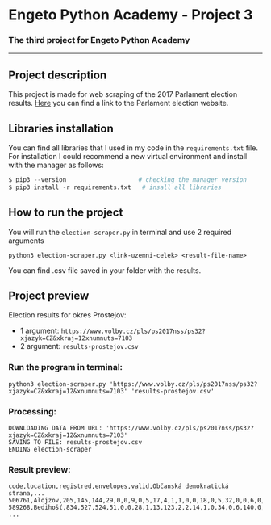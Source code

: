 # **Engeto Python Academy - Project 3**
### The third project for Engeto Python Academy
---
## **Project description**
This project is made for web scraping of the 2017 Parlament election results. [Here](https://www.volby.cz/pls/ps2017nss/ps32?xjazyk=CZ&xkraj=12&xnumnuts=7103) you can find a link to the Parlament election website.
## **Libraries installation**
You can find all libraries that I used in my code in the ```requirements.txt``` file. For installation I could recommend a new virtual environment and install with the manager as follows:
```Python
$ pip3 --version                    # checking the manager version
$ pip3 install -r requirements.txt   # insall all libraries
```
## **How to run the project**
You will run the `election-scraper.py` in terminal and use 2 required arguments
```
python3 election-scraper.py <link-uzemni-celek> <result-file-name>
```
You can find .csv file saved in your folder with the results.
## **Project preview**
Election results for okres Prostejov:
- 1 argument: `https://www.volby.cz/pls/ps2017nss/ps32?xjazyk=CZ&xkraj=12xnumnuts=7103`
- 2 argument: `results-prostejov.csv`

### Run the program in terminal:
```
python3 election-scraper.py 'https://www.volby.cz/pls/ps2017nss/ps32?xjazyk=CZ&xkraj=12&xnumnuts=7103' 'results-prostejov.csv'
```
### Processing:
```
DOWNLOADING DATA FROM URL: 'https://www.volby.cz/pls/ps2017nss/ps32?xjazyk=CZ&xkraj=12&xnumnuts=7103'
SAVING TO FILE: results-prostejov.csv
ENDING election-scraper
```
### Result preview:
```
code,location,registred,envelopes,valid,Občanská demokratická strana,...
506761,Alojzov,205,145,144,29,0,0,9,0,5,17,4,1,1,0,0,18,0,5,32,0,0,6,0,0,1,1,15,0
589268,Bedihošť,834,527,524,51,0,0,28,1,13,123,2,2,14,1,0,34,0,6,140,0,0,26,0,0,0,0,82,1
...
```
